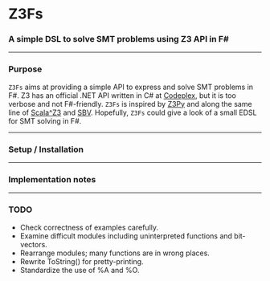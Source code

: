﻿Z3Fs
===
### A simple DSL to solve SMT problems using Z3 API in F# ###

---
### Purpose ###
`Z3Fs` aims at providing a simple API to express and solve SMT problems in F#.
Z3 has an official .NET API written in C# at [Codeplex](http://z3.codeplex.com/SourceControl/changeset/view/89c1785b7322#src/api/dotnet/Context.cs), but it is too verbose and not F#-friendly.
`Z3Fs` is inspired by [Z3Py](http://rise4fun.com/Z3Py) and along the same line of [Scala^Z3](https://github.com/psuter/ScalaZ3) and [SBV](https://github.com/LeventErkok/sbv).
Hopefully, `Z3Fs` could give a look of a small EDSL for SMT solving in F#.

---
### Setup / Installation ###

---
### Implementation notes ###

---
### TODO ###

- Check correctness of examples carefully.
- Examine difficult modules including uninterpreted functions and bit-vectors.
- Rearrange modules; many functions are in wrong places.
- Rewrite ToString() for pretty-printing.
- Standardize the use of %A and %O.
